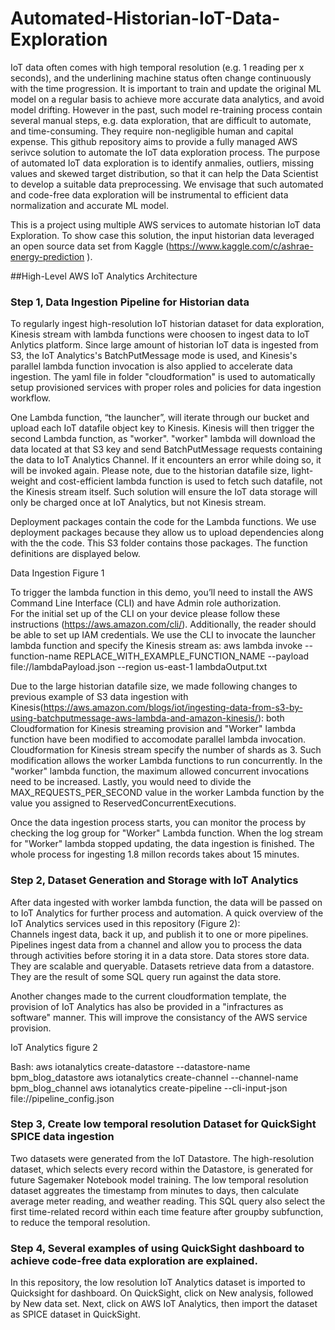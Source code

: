 # Automated-Historian-IoT-Data-Exploration
IoT data often comes with high temporal resolution (e.g. 1 reading per x seconds), and the underlining machine status
often change continuously with the time progression. It is important to train and update the original ML model on a regular basis
to achieve more accurate data analytics, and avoid model drifting. However in the past, such model re-training process contain several 
manual steps, e.g. data exploration, that are difficult to automate, and time-consuming. They require non-negligible human and capital expense.
This github repository aims to provide a fully managed AWS serivce solution to automate the IoT data exploration process. 
The purpose of automated IoT data exploration is to identify anmalies, outliers, missing values and skewed target distribution, so that it can help the Data Scientist to develop a suitable data preprocessing. 
We envisage that such automated and code-free data exploration will be instrumental to efficient data normalization and accurate ML model.

This is a project using multiple AWS services to automate historian IoT data Exploration. To show case this solution, the input historian data leveraged an open source data set from Kaggle (https://www.kaggle.com/c/ashrae-energy-prediction
). 

##High-Level AWS IoT Analytics Architecture

### Step 1, Data Ingestion Pipeline for Historian data

To regularly ingest high-resolution IoT historian dataset for data exploration, Kinesis stream with lambda functions were choosen to ingest data to IoT Anlytics platform. 
Since large amount of historian IoT data is ingested from S3, the IoT Analytics's BatchPutMessage mode is used, and Kinesis's parallel lambda function invocation is also applied to accelerate data ingestion.
The yaml file in folder "cloudformation" is used to automatically setup provisioned services with proper roles and policies for data ingestion workflow. 

One Lambda function, “the launcher”, will iterate through our bucket and upload each IoT datafile object key to Kinesis. 
Kinesis will then trigger the second Lambda function, as "worker". "worker" lambda will download the data located at that S3 key and send BatchPutMessage requests containing the data to IoT Analytics Channel. 
If it encounters an error while doing so, it will be invoked again. Please note, due to the historian datafile size, light-weight and cost-efficient lambda function is used to fetch such datafile, not the Kinesis stream itself.
Such solution will ensure the IoT data storage will only be charged once at IoT Analytics, but not Kinesis stream. 

Deployment packages contain the code for the Lambda functions. We use deployment packages because they allow us to upload dependencies along with the the code. 
This S3 folder contains those packages. The function definitions are displayed below.

Data Ingestion Figure 1

To trigger the lambda function in this demo, you’ll need to install the AWS Command Line Interface (CLI) and have Admin role authorization.  
For the initial set up of the CLI on your device please follow these instructions (https://aws.amazon.com/cli/). Additionally, the reader should be able to set up IAM credentials. 
We use the CLI to invocate the launcher lambda function and specify the Kinesis stream as: 
aws lambda invoke --function-name REPLACE_WITH_EXAMPLE_FUNCTION_NAME --payload file://lambdaPayload.json --region us-east-1 lambdaOutput.txt

Due to the large historian datafile size, we made following changes to previous example of S3 data ingestion with Kinesis(https://aws.amazon.com/blogs/iot/ingesting-data-from-s3-by-using-batchputmessage-aws-lambda-and-amazon-kinesis/): 
both Cloudformation for Kinesis streaming provision and "Worker" lambda function have been modified to accomodate parallel lambda invocation. 
Cloudformation for Kinesis stream specify the number of shards as 3. Such modification allows the worker Lambda functions to run concurrently. 
In the "worker" lambda function, the maximum allowed concurrent invocations need to be increased. 
Lastly, you would need to divide the MAX_REQUESTS_PER_SECOND value in the worker Lambda function by the value you assigned to ReservedConcurrentExecutions.

Once the data ingestion process starts, you can monitor the process by checking the log group for "Worker" Lambda function.
When the log stream for "Worker" lambda stopped updating, the data ingestion is finished. The whole process for ingesting 1.8 millon records takes about 15 minutes. 

### Step 2, Dataset Generation and Storage with IoT Analytics

After data ingested with worker lambda function, the data will be passed on to IoT Analytics for further process and automation. A quick overview of the IoT Analytics services used in this repository (Figure 2):  
Channels ingest data, back it up, and publish it to one or more pipelines.
Pipelines ingest data from a channel and allow you to process the data through activities before storing it in a data store.
Data stores store data. They are scalable and queryable.
Datasets retrieve data from a datastore. They are the result of some SQL query run against the data store.

Another changes made to the current cloudformation template, the provision of IoT Analytics has also be provided in a "infractures as software" manner. 
This will improve the consistancy of the AWS service provision. 

IoT Analytics figure 2

Bash:
aws iotanalytics create-datastore --datastore-name bpm_blog_datastore
aws iotanalytics create-channel --channel-name bpm_blog_channel
aws iotanalytics create-pipeline --cli-input-json file://pipeline_config.json

### Step 3, Create low temporal resolution Dataset for QuickSight SPICE data ingestion 

Two datasets were generated from the IoT Datastore. The high-resolution dataset, which selects every record within the Datastore, is generated for future Sagemaker Notebook model training.
The low temporal resolution dataset aggreates the timestamp from minutes to days, then calculate average meter reading, and weather reading. 
This SQL query also select the first time-related record within each time feature after groupby subfunction, to reduce the temporal resolution. 

### Step 4, Several examples of using QuickSight dashboard to achieve code-free data exploration are explained. 

In this repository, the low resolution IoT Analytics dataset is imported to Quicksight for dashboard. 
On QuickSight, click on New analysis, followed by New data set. Next, click on AWS IoT Analytics, then import the dataset as SPICE dataset in QuickSight.







